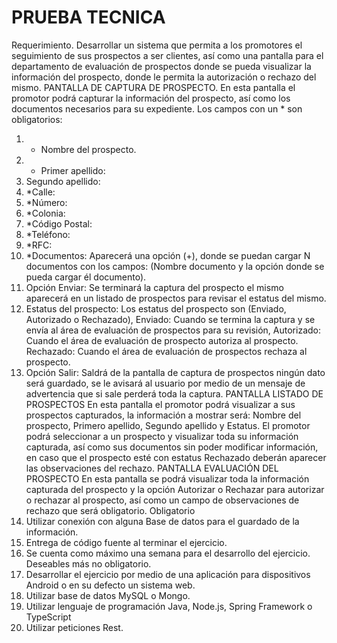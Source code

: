 # PRUEBA TECNICA

Requerimiento.
Desarrollar un sistema que permita a los promotores el seguimiento de sus prospectos a ser 
clientes, así como una pantalla para el departamento de evaluación de prospectos donde se pueda 
visualizar la información del prospecto, donde le permita la autorización o rechazo del mismo.
PANTALLA DE CAPTURA DE PROSPECTO.
En esta pantalla el promotor podrá capturar la información del prospecto, así como los 
documentos necesarios para su expediente.
Los campos con un * son obligatorios:
1. * Nombre del prospecto.
2. * Primer apellido:
3. Segundo apellido:
4. *Calle:
5. *Número:
6. *Colonia:
7. *Código Postal:
8. *Teléfono:
9. *RFC:
10. *Documentos: Aparecerá una opción (+), donde se puedan cargar N documentos con los 
campos: (Nombre documento y la opción donde se pueda cargar él documento).
11. Opción Enviar: Se terminará la captura del prospecto el mismo aparecerá en un listado de 
prospectos para revisar el estatus del mismo.
12. Estatus del prospecto: Los estatus del prospecto son (Enviado, Autorizado o Rechazado), 
Enviado: Cuando se termina la captura y se envía al área de evaluación de prospectos para 
su revisión, Autorizado: Cuando el área de evaluación de prospecto autoriza al prospecto. 
Rechazado: Cuando el área de evaluación de prospectos rechaza al prospecto.
13. Opción Salir: Saldrá de la pantalla de captura de prospectos ningún dato será guardado, se 
le avisará al usuario por medio de un mensaje de advertencia que si sale perderá toda la 
captura.
PANTALLA LISTADO DE PROSPECTOS
En esta pantalla el promotor podrá visualizar a sus prospectos capturados, la información a 
mostrar será: Nombre del prospecto, Primero apellido, Segundo apellido y Estatus.
El promotor podrá seleccionar a un prospecto y visualizar toda su información capturada, así como 
sus documentos sin poder modificar información, en caso que el prospecto esté con estatus 
Rechazado deberán aparecer las observaciones del rechazo.
PANTALLA EVALUACIÓN DEL PROSPECTO
En esta pantalla se podrá visualizar toda la información capturada del prospecto y la opción 
Autorizar o Rechazar para autorizar o rechazar al prospecto, así como un campo de observaciones 
de rechazo que será obligatorio.
Obligatorio
1. Utilizar conexión con alguna Base de datos para el guardado de la información.
2. Entrega de código fuente al terminar el ejercicio.
3. Se cuenta como máximo una semana para el desarrollo del ejercicio.
Deseables más no obligatorio.
1. Desarrollar el ejercicio por medio de una aplicación para dispositivos Android o en su defecto un 
sistema web.
2. Utilizar base de datos MySQL o Mongo.
3. Utilizar lenguaje de programación Java, Node.js, Spring Framework o TypeScript
4. Utilizar peticiones Rest.